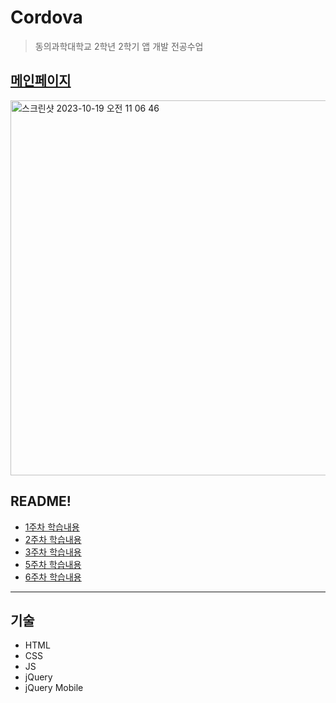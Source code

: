 # Cordova
> 동의과학대학교 2학년 2학기 앱 개발 전공수업

## [메인페이지](https://seungjin051.github.io/Cordova/ "index.html호스팅")
<img width="600" alt="스크린샷 2023-10-19 오전 11 06 46" src="https://github.com/SeungJin051/Cordova/assets/83889135/799204c4-e08a-4b32-a96d-eb36ef42e258">

## README!
- [1주차 학습내용](https://seungjin051.github.io/Cordova/ "1")
- [2주차 학습내용](https://github.com/SeungJin051/Cordova/tree/main/week2/report "2")
- [3주차 학습내용](https://github.com/SeungJin051/Cordova/tree/main/week3 "3")
- [5주차 학습내용](https://github.com/SeungJin051/Cordova/tree/main/week5/ch04_mportpolio "5")
- [6주차 학습내용](https://github.com/SeungJin051/Cordova/tree/main/week6/DIT "6")

---

## 기술
- HTML
- CSS
- JS
- jQuery
- jQuery Mobile
